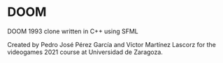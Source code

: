 # DOOM
DOOM 1993 clone written in C++ using SFML

Created by Pedro José Pérez García and Víctor Martínez Lascorz for the videogames 2021 course at Universidad de Zaragoza.
